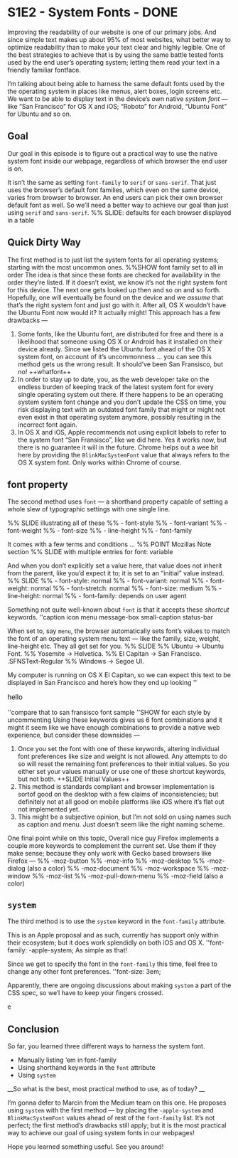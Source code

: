# S1E2 - System Fonts - DONE

Improving the readability of our website is one of our primary jobs. And since simple text makes up about 95% of most websites, what better way to optimize readability than to make your text clear and highly legible. One of the best strategies to achieve that is by using the same battle tested fonts used by the end user’s operating system; letting them read your text in a friendly familiar fontface.


I’m talking about being able to harness the same default fonts used by the the operating system in places like menus, alert boxes, login screens etc. We want to be able to display text in the device’s own native _system font_ — like  “San Francisco” for OS X and iOS; “Roboto” for Android, “Ubuntu Font” for Ubuntu and so on.

## Goal
Our goal in this episode is to figure out a practical way to use the native system font inside our webpage, regardless of which browser the end user is on.


It isn’t the same as setting `font-family` to `serif` or `sans-serif`. That just uses the browser’s default font families, which even on the same device, varies from browser to browser. An end users can pick their own browser default font as well. So we’ll need a better way to achieve our goal than just using `serif` and `sans-serif`.
%% SLIDE: defaults for each browser displayed in a table


## Quick Dirty Way
The first method is to just list the system fonts for all operating systems; starting with the most uncommon ones.
%%SHOW font family set to all in order
The idea is that since these fonts are checked for availability in the order they’re listed. If it doesn’t exist, we know it’s not the right system font for this device. The next one gets looked up then and so on and so forth. Hopefully, one will eventually be found on the device and we _assume_  that that’s the right system font and just go with it. After all, OS X wouldn’t have the Ubuntu Font now would it? 
It actually might! This approach has a few drawbacks —

1. Some fonts, like the Ubuntu font, are distributed for free and there is a likelihood that someone using OS X or Android has it installed on their device already. Since we listed the Ubuntu font ahead of the OS X system font, on account of it’s uncommonness … you can see this method gets us the wrong result. It should’ve been San Fransisco, but no! ++whatfont++
2. In order to stay up to date, you, as the web developer take on the endless burden of keeping track of the latest system font for every single operating system out there. If there happens to be an operating system system font change  and you don’t update the CSS on time, you risk displaying text with an outdated font family that might or might not even exist in that operating system anymore, possibly resulting in the incorrect font again.
3. In OS X and iOS, Apple recommends not using explicit labels to refer to the system font “San Fransisco”, like we did here. Yes it works now, but there is no guarantee it will in the future. Chrome helps out a wee bit here by providing the `BlinkMacSystemFont` value that always refers to the OS X system font. Only works within Chrome of course.


## font property
The second method uses `font` — a shorthand property capable of setting a whole slew of typographic settings with one single line. 

%% SLIDE illustrating all of these
%% - font-style
%% - font-variant
%% - font-weight
%% - font-size 
%% - line-height
%% - font-family

It comes with a few terms and conditions …
%% POINT Mozillas Note section
%% SLIDE with multiple entries for font: variable

And when you don’t explicitly set a value here, that value does not inherit from the parent, like you’d expect it to; it is set to an “initial” value instead.
%%  SLIDE
%% - font-style: normal
%% - font-variant: normal
%% - font-weight: normal
%% - font-stretch: normal
%% - font-size: medium
%% - line-height: normal
%% - font-family: depends on user agent

Something not quite well-known about `font` is that it accepts these _shortcut_ keywords. 
''caption icon menu message-box small-caption status-bar

When set to, say `menu`, the browser automatically sets font’s values to match the font of an operating system menu text — like the family, size, weight, line-height etc. They all get set for you. 
%% SLIDE
%% Ubuntu -> Ubuntu Font.
%% Yosemite -> Helvetica.
%% El Capitan -> San Francisco. .SFNSText-Regular
%% Windows -> Segoe UI.

My computer is running on OS X El Capitan, so we can expect this text to be displayed in San Francisco and here’s how they end up looking
''<p style="font: caption">hello</p>
''compare that to san fransisco font sample
''SHOW for each style by uncommenting
Using these keywords gives us 6 font combinations and it might it seem like we have enough combinations to provide a native web experience, but consider these downsides — 
1. Once you set the font with one of these keywords, altering individual font preferences like size and weight is not allowed. Any attempts to do so will reset the remaining font preferences to their initial values. So you either set your values manually or use one of these shortcut keywords, but not both.
	++SLIDE Initial Values++
2. This method is standards compliant and browser implementation is sortof good on the desktop with a few claims of inconsistencies; but definitely not at all good on mobile platforms like iOS where it’s flat out not implemented yet.
3. This might be a subjective opinion, but I’m not sold on using names such as caption and menu. Just doesn’t seem like the right naming scheme. 

One final point while on this topic, Overall nice guy Firefox implements a couple more keywords to complement the current set. Use them if they make sense; because they only work with Gecko based browsers like Firefox —
%%		-moz-button
%%		-moz-info
%%		-moz-desktop
%%		-moz-dialog (also a color)
%%		-moz-document
%%		-moz-workspace
%%		-moz-window
%%		-moz-list
%%		-moz-pull-down-menu
%%		-moz-field (also a color)


## `system`
The third method is to use the `system` keyword in the `font-family` attribute. 

This is an Apple proposal and as such, currently has support only within their ecosystem; but it does work splendidly on both iOS and OS X. 
''font-family: -apple-system;
As simple as that! 

Since we get to specify the font in the `font-family` this time, feel free to change any other font preferences.
''font-size: 3em;

Apparently, there are ongoing discussions about making `system` a part of the CSS spec, so we’l have to keep your fingers crossed.

e
## Conclusion
So far, you learned three different ways to harness the system font. 
- Manually listing ‘em in font-family
- Using shorthand keywords in the `font` attribute
- Using `system`

__So what is the best, most practical method to use, as of today? __

I’m gonna defer to Marcin from the Medium team on this one. 
He proposes using `system` with the first method — by  placing the `-apple-system` and `BlinkMacSystemFont` values ahead of rest of the  `font-family` list. It’s not perfect; the first method’s drawbacks still apply; but it is the most practical way to achieve our goal of using system fonts in our webpages!

Hope you learned something useful. See you around!
